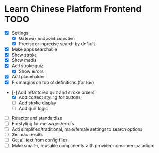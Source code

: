 # Learn Chinese Platform Frontend TODO

- [x] Settings
  - [x] Gateway endpoint selection
  - [x] Precise or inprecise search by default
- [x] Make apps searchable
- [x] Show stroke
- [x] Show media
- [x] Add stroke quiz
  - [x] Show errors
- [x] Add placeholder
- [x] Fix margins on top of definitions (for `hǎo`)
- [-] Add refactored quiz and stroke orders
  - [x] Add correct styling for buttons
  - [ ] Add stroke display
  - [ ] Add quiz logic
- [ ] Refactor and standardize
- [ ] Fix styling for messages/errors
- [ ] Add simplified/traditional, male/female settings to search options
- [ ] Set max results
- [ ] Get all text from config files
- [ ] Make smaller, reusable components with provider-consumer-paradigm
